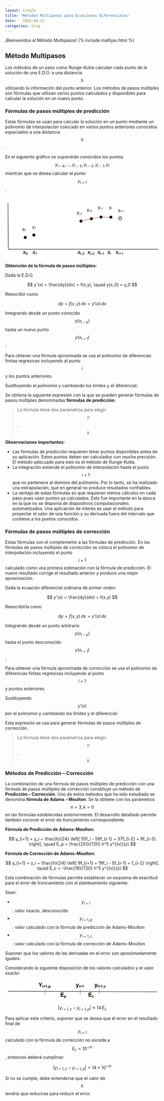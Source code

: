 ```yaml
---
layout: single
title: "Métodos Multipasos para Ecuaciones Diferenciales"
date:   2025-04-21 
categories: blog
---
```

¡Bienvenidos al Método Multipasos!
{% include mathjax.html %}



## Método Multipasos

Los métodos de un paso como Runge-Kutta calculan cada punto de la solución de una E.D.O. a una distancia $$ h $$ utilizando la información del punto anterior. Los métodos de pasos múltiples son fórmulas que utilizan varios puntos calculados y disponibles para calcular la solución en un nuevo punto.

### Fórmulas de pasos múltiples de predicción

Estas fórmulas se usan para calcular la solución en un punto mediante un polinomio de interpolación colocado en varios puntos anteriores conocidos espaciados a una distancia $$ h $$.

En el siguiente gráfico se supondrán conocidos los puntos $$ y_{i-k}, \dots, y_{i-3}, y_{i-2}, y_{i-1}, y_i $$ mientras que se desea calcular el punto $$ y_{i+1} $$.

![Gráfico](/images/multipasos_1.png)


**Obtención de la fórmula de pasos múltiples:**

Dada la E.D.O.

$$
y'(x) = \frac{dy}{dx} = f(x,y), \quad y(x_0) = y_0
$$

Reescribir como

$$
dy = f(x,y)\,dx = y'(x)\,dx
$$

Integrando desde un punto conocido $$ y(x_{i-k}) $$ hasta un nuevo punto $$ y(x_{i+1}) $$:

Para obtener una fórmula aproximada se usa el polinomio de diferencias finitas regresivas incluyendo al punto $$ i $$ y los puntos anteriores.

Sustituyendo el polinomio y cambiando los límites y el diferencial:

Se obtiene la siguiente expresión con la que se pueden generar fórmulas de pasos múltiples denominadas **fórmulas de predicción**.

> La fórmula tiene dos parámetros para elegir: $$ n $$, $$ k $$

**Observaciones importantes:**

- Las fórmulas de predicción requieren tener puntos disponibles antes de su aplicación. Estos puntos deben ser calculados con mucha precisión. El método adecuado para esto es el método de Runge-Kutta.
- La integración extiende el polinomio de interpolación hasta el punto $$ i+1 $$ que no pertenece al dominio del polinomio. Por lo tanto, se ha realizado una extrapolación, que en general no produce resultados confiables.
- La ventaja de estas fórmulas es que requieren menos cálculos en cada paso pues usan puntos ya calculados. Esto fue importante en la época en la que no se disponía de dispositivos computacionales automatizados. Una aplicación de interés es usar el método para proyectar el valor de una función y su derivada fuera del intervalo que contiene a los puntos conocidos.

### Fórmulas de pasos múltiples de corrección

Estas fórmulas son el complemento a las fórmulas de predicción. En las fórmulas de pasos múltiples de corrección se coloca el polinomio de interpolación incluyendo el punto $$ i+1 $$ calculado como una primera estimación con la fórmula de predicción. El nuevo resultado corrige el resultado anterior y produce una mejor aproximación.

Dada la ecuación diferencial ordinaria de primer orden:

$$
y'(x) = \frac{dy}{dx} = f(x,y)
$$

Reescribirla como

$$
dy = f(x,y)\,dx = y'(x)\,dx
$$

Integrando desde un punto arbitrario $$ y(x_{i-k}) $$ hasta el punto desconocido $$ y(x_{i+1}) $$:

Para obtener una fórmula aproximada de corrección se usa el polinomio de diferencias finitas regresivas incluyendo al punto $$ i+1 $$ y puntos anteriores.

Sustituyendo $$ y'(x) $$ por el polinomio y cambiando los límites y el diferencial:

Esta expresión se usa para generar fórmulas de pasos múltiples de corrección.

> La fórmula tiene dos parámetros para elegir: $$ n $$, $$ k $$

### Métodos de Predicción – Corrección

La combinación de una fórmula de pasos múltiples de predicción con una fórmula de pasos múltiples de corrección constituye un método de **Predicción – Corrección**. Uno de estos métodos que ha sido estudiado se denomina **fórmula de Adams – Moulton**. Se la obtiene con los parámetros $$ n = 3, k = 0 $$ en las fórmulas establecidas anteriormente. El desarrollo detallado permite también conocer el error de truncamiento correspondiente.

**Fórmula de Predicción de Adams-Moulton:**

$$
y_{i+1} = y_i + \frac{h}{24} \left[ 55f_i - 59f_{i-1} + 37f_{i-2} + 9f_{i-3} \right], \quad E_p = \frac{251}{720} h^5 y^{(v)}(z)
$$

**Fórmula de Corrección de Adams-Moulton:**

$$
y_{i+1} = y_i + \frac{h}{24} \left[ 9f_{i+1} + 19f_i - 5f_{i-1} + f_{i-2} \right], \quad E_c = -\frac{19}{720} h^5 y^{(v)}(z)
$$

Esta combinación de fórmulas permite establecer un esquema de exactitud para el error de truncamiento con el planteamiento siguiente:

Sean:

- $$ y_{i+1} $$: valor exacto, desconocido  
- $$ y_{i+1,p} $$: valor calculado con la fórmula de predicción de Adams-Moulton  
- $$ y_{i+1,c} $$: valor calculado con la fórmula de corrección de Adams-Moulton  

Suponer que los valores de las derivadas en el error son aproximadamente iguales.

Considerando la siguiente disposición de los valores calculados y el valor exacto:

![Disposición Pasos Múltiples de Predicción](/images/multipasos_2.png)

$$
| y_{i+1,c} - y_{i+1,p} | \approx 14\,E_c
$$

Para aplicar este criterio, suponer que se desea que el error en el resultado final de $$ y_{i+1} $$ calculado con la fórmula de corrección no exceda a $$ E_c < 10^{-m} $$, entonces deberá cumplirse:

$$
| y_{i+1,c} - y_{i+1,p} | < 14 \times 10^{-m}
$$

Si no se cumple, debe entenderse que el valor de $$ h $$ tendría que reducirse para reducir el error.
